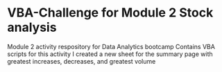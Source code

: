 # VBA-Challenge for Module 2 Stock analysis
Module 2 activity respository for Data Analytics bootcamp
Contains VBA scripts for this activity
I created a new sheet for the summary page with greatest increases, decreases, and greatest volume
